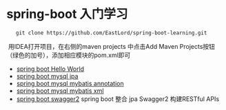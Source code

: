 # spring-boot 入门学习

`	git clone https://github.com/EastLord/spring-boot-learning.git`

​	用IDEA打开项目，在右侧的maven projects 中点击Add Maven Projects按钮（绿色的加号），添加相应模块的pom.xml即可

- [spring boot Hello World](https://github.com/EastLord/spring-boot-learning/tree/master/spring-boot-helloword)
- [spring boot mysql jpa](https://github.com/EastLord/spring-boot-learning/tree/master/springboot-mysql-demo)
- [spring boot mysql mybatis annotation](https://github.com/EastLord/spring-boot-learning/tree/master/spring-boot-mysql-mybatis-annotation-demo)
- [spring boot mysql mybatis xml](https://github.com/EastLord/spring-boot-learning/tree/master/spring-boot-mysql-mybatis-xml)
- [spring boot swagger2](https://github.com/EastLord/spring-boot-learning/tree/master/spring-boot-swagger2)     spring boot 整合 jpa Swagger2 构建RESTful APIs





